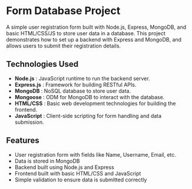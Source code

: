 # Form Database Project
A simple user registration form built with Node.js, Express, MongoDB, and basic HTML/CSS/JS to store user data in a database. This project demonstrates how to set up a backend with Express and MongoDB, and allows users to submit their registration details.

## Technologies Used
- **Node.js** : JavaScript runtime to run the backend server.
- **Express.js** : Framework for building RESTful APIs.
- **MongoDB** : NoSQL database to store user data.
- **Mongoose** : ODM for MongoDB to interact with the database.
- **HTML/CSS** : Basic web development technologies for building the frontend.
- **JavaScript** : Client-side scripting for form handling and data submission.

## Features
- User registration form with fields like Name, Username, Email, etc.
- Data is stored in MongoDB
- Backend built using Node.js and Express
- Frontend built with basic HTML/CSS and JavaScript
- Simple validation to ensure data is submitted correctly
  
